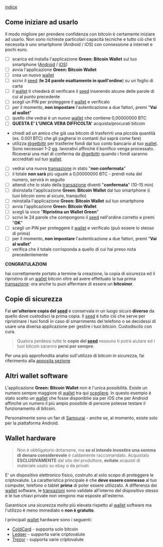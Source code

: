 [indice](README.md)
## Come iniziare ad usarlo
Il modo migliore per prendere confidenza con bitcoin è certamente iniziare ad usarlo. Non sono richieste particolari capacità tecniche e tutto ciò che ti necessita è uno smartphone (Android / iOS) con connessione a internet e pochi euro.

- [ ] scarica ed installa l'applicazione __Green: Bitcoin Wallet__ sul tuo smartphone ([Android](https://play.google.com/store/apps/details?id=com.greenaddress.greenbits_android_wallet) / [iOS](https://apps.apple.com/app/id1402243590))
- [ ] avvia l'applicazione __Green: Bitcoin Wallet__
- [ ] crea un nuovo [wallet](glossario.md#wallet)
- [ ] scrivi il [seed](glossario.md#seed) (__le 24 parole esattamente in quell'ordine__) su un foglio di carta
- [ ] il [wallet](glossario.md#wallet) ti chiederà di verificare il [seed](glossario.md#seed) inserendo alcune delle parole di cui al punto precedente
- [ ] scegli un PIN per proteggere il [wallet](glossario.md#wallet) e verificalo
- [ ] per il momento, __non impostare__ l'autenticazione a due fattori, premi "__Vai al wallet__"
- [ ] quello che vedrai è un nuovo [wallet](glossario.md#wallet) che contiene 0,00000000 BTC
- [ ] __QUESTA E' L'UNICA VERA DIFFICOLTA'__ acquista/procurati bitcoin
* chiedi ad un amico che già usa bitcoin di trasferirti una piccola quantità (es. 0.001 BTC) che gli pagherai in contanti (lui saprà come fare)
* utilizza [@getbittr](https://getbittr.com/save-bitcoin) per trasferire fondi dal tuo conto bancario al tuo [wallet](glossario.md#wallet). Sono necessari 1-2 gg. lavorativi affinchè il bonifico venga processato. Riceverai una mail di conferma da [@getbittr](https://getbittr.com/save-bitcoin) quando i fondi saranno accreditati sul tuo [wallet](glossario.md#wallet).
- [ ] vedrai una nuova [transazione](glossario.md#transazione) in stato "__non confermata__"
- [ ] il totale __non sarà__ più uguale a 0,00000000 BTC - prendi nota del numero, servirà in seguito
- [ ] attendi che lo stato della [transazione](glossario.md#transazione) diventi "__confermata__" (10-15 min)
- [ ] disinstalla l'applicazione __Green: Bitcoin Wallet__ dal tuo smartphone (i tuoi bitcoin sono al sicuro, tranquillo)
- [ ] reinstalla l'applicazione __Green: Bitcoin Wallet__ sul tuo smartphone
- [ ] avvia l'applicazione __Green: Bitcoin Wallet__
- [ ] scegli la voce "__Ripristina un Wallet Green__"
- [ ] scrivi le 24 parole che compongono il [seed](glossario.md#seed) nell'ordine corretto e premi "__OK__"
- [ ] scegli un PIN per proteggere il [wallet](glossario.md#wallet) e verificalo (può essere lo stesso di prima)
- [ ] per il momento, __non impostare__ l'autenticazione a due fattori, premi "__Vai al wallet__"
- [ ] verifica che il totale corrisponda a quello di cui hai preso nota precedentemente

__CONGRATULAZIONI__

hai correttamente portato a termine la creazione, la copia di sicurezza ed il ripristino di un [wallet](glossario.md#wallet) bitcoin oltre ad avere effettuato la tua prima [transazione](glossario.md#transazione): ora anche tu puoi affermare di essere un __bitcoiner__.

## Copie di sicurezza
Fai __un'ulteriore copia del [seed](glossario.md#seed)__ e conservala in un luogo sicuro __diverso__ da quello dove custodisci la prima copia. Il [seed](glossario.md#seed) è tutto ciò che serve per ripristinare i tuoi fondi in caso di smarrimento del telefono o se decidessi di usare una diversa applicazione per gestire i tuoi bitcoin. Custodiscilo con cura.

>Qualora perdessi tutte le __copie del [seed](glossario.md#seed)__ nessuno ti potrà aiutare ed i tuoi bitcoin saranno __persi per sempre__.

Per una più approfondita analisi sull'utilizzo di bitcoin in sicurezza, fai riferimento alla [apposita sezione](sicurezza.md)

## Altri wallet software
L'applicazione __Green: Bitcoin Wallet__ non è l'unica possibilità. Esiste un numero sempre maggiore di [wallet](glossario.md#wallet) tra qui [scegliere](https://bitcoin.org/it/scegli-il-tuo-portafoglio?step=5). In questo esempio è stato scelto un [wallet](glossario.md#wallet) che fosse disponiblie sia per iOS che per Android affinché un numero il più ampio possibile di persone potesse testare il funzionamento di bitcoin.

Personalmente sono un fan di [Samourai](https://play.google.com/store/apps/details?id=com.samourai.wallet) - anche se, al momento, esiste solo per la piattaforma Android.

## Wallet hardware
> Non è obbligatorio dotarsene, ma __se si intende investire una somma di denaro considerevole__ è caldamente raccomandato.
> Acquistalo __ESCLUSIVAMENTE__ dal sito del produttore, __evitate__ acquisti di materiale usato su ebay o da privati.

E' un dispositivo elettronico fisico, costruito al solo scopo di proteggere le criptovalute. La caratteristica principale è che __deve essere connesso__ al tuo computer, telefono o tablet __prima__ di poter essere utilizzato.
A differenza dei [wallet](glossario.md#wallet) software, le [transazioni](glossario.md#transazione) sono validate all'interno del dispositivo stesso e le tue chiavi private non vengono mai esposte all'esterno.

Garantisce una sicurezza molto più elevata rispetto al [wallet](glossario.md#wallet) software ma l'utilizzo è meno immediato e __non è gratuito__.

I principali [wallet](glossario.md#wallet) hardware sono i seguenti:

* [ColdCard](https://coldcardwallet.com/) - supporta solo bitcoin
* [Ledger](https://www.ledger.com/) - supporta varie criptovalute
* [Trezor](https://trezor.io/) - supporta varie criptovalute
